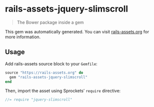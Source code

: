# rails-assets-jquery-slimscroll

> The Bower package inside a gem

This gem was automatically generated. You can visit [rails-assets.org](https://rails-assets.org) for more information.

## Usage

Add rails-assets source block to your `Gemfile`:

```ruby
source "https://rails-assets.org" do
  gem "rails-assets-jquery-slimscroll"
end

```

Then, import the asset using Sprockets’ `require` directive:

```js
//= require "jquery-slimscroll"
```
